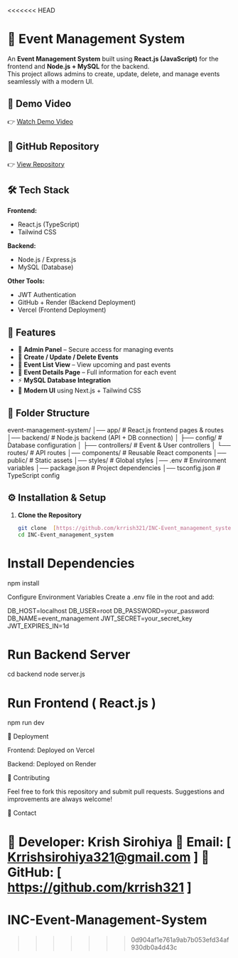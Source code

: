 <<<<<<< HEAD
# 🎉 Event Management System  

An **Event Management System** built using **React.js (JavaScript)** for the frontend and **Node.js + MySQL** for the backend.  
This project allows admins to create, update, delete, and manage events seamlessly with a modern UI. 

## 🎥 Demo Video  
👉 [Watch Demo Video]( https://drive.google.com/file/d/1gCDQxqaJ1y44SjH0bPyxZYweHo_Ej7iT/view?usp=sharing )  

## 🔗 GitHub Repository  
👉 [View Repository]( https://github.com/krrish321/INC-Event_management_system ) 

## 🛠️ Tech Stack  

**Frontend:**  
* React.js (TypeScript)  
* Tailwind CSS
  
**Backend:**  
* Node.js / Express.js  
* MySQL (Database)
   
**Other Tools:**  
* JWT Authentication  
* GitHub + Render (Backend Deployment)  
* Vercel (Frontend Deployment)

## 🚀 Features  

* 🔐 **Admin Panel** – Secure access for managing events  
* 📝 **Create / Update / Delete Events**  
* 📅 **Event List View** – View upcoming and past events  
* 📍 **Event Details Page** – Full information for each event  
* ⚡ **MySQL Database Integration**  
* 🎨 **Modern UI** using Next.js + Tailwind CSS  

## 📂 Folder Structure  


event-management-system/
│── app/ # React.js frontend pages & routes
│── backend/ # Node.js backend (API + DB connection)
│ ├── config/ # Database configuration
│ ├── controllers/ # Event & User controllers
│ └── routes/ # API routes
│── components/ # Reusable React components
│── public/ # Static assets
│── styles/ # Global styles
│── .env # Environment variables
│── package.json # Project dependencies
│── tsconfig.json # TypeScript config


## ⚙️ Installation & Setup  

1. **Clone the Repository**  
   ```bash
   git clone  [https://github.com/krrish321/INC-Event_management_system]
   cd INC-Event_management_system


# Install Dependencies

npm install


Configure Environment Variables
Create a .env file in the root and add:

DB_HOST=localhost
DB_USER=root
DB_PASSWORD=your_password
DB_NAME=event_management
JWT_SECRET=your_secret_key
JWT_EXPIRES_IN=1d


# Run Backend Server

cd backend
node server.js


# Run Frontend ( React.js )

npm run dev

🚀 Deployment

Frontend: Deployed on Vercel

Backend: Deployed on Render

🤝 Contributing

Feel free to fork this repository and submit pull requests. Suggestions and improvements are always welcome!

📧 Contact

👤 Developer: Krish Sirohiya
📩 Email: [ Krrishsirohiya321@gmail.com ]
🔗 GitHub: [ https://github.com/krrish321 ]
=======
# INC-Event-Management-System
>>>>>>> 0d904af1e761a9ab7b053efd34af930db0a4d43c
